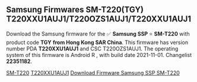 <h2>Samsung Firmwares SM-T220(TGY) T220XXU1AUJ1/T220OZS1AUJ1/T220XXU1AUJ1</h2>
Download the Samsung firmware for the ✅ <strong>Samsung SSP </strong> ⭐ <strong>SM-T220</strong> with product code <strong>TGY</strong> <strong> from Hong Kong SAR China</strong>. This firmware has version number PDA <strong>T220XXU1AUJ1</strong> and CSC T220OZS1AUJ1. The operating system of this firmware is Android R , with build date 2021-11-01. Changelist <strong>22351182</strong>.


[SM-T220](https://samfirm.shop/samsung/model/SM-T220)
[T220XXU1AUJ1](https://samfirm.shop/samsung/pda/T220XXU1AUJ1)
[Download Firmware Samsung SSP SM-T220](https://samfirm.shop/samsung/firmware/470561)
